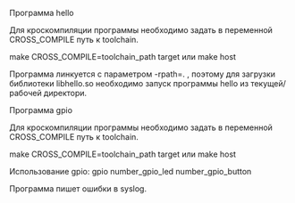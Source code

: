 Программа hello

Для кроскомпиляции программы необходимо задать в переменной CROSS_COMPILE путь к toolchain.

make CROSS_COMPILE=toolchain_path target
или
make host

Программа линкуется с параметром -rpath=. , поэтому для загрузки библиотеки libhello.so необходимо 
запуск программы hello из текущей/рабочей директори.





Программа gpio

Для кроскомпиляции программы необходимо задать в переменной CROSS_COMPILE путь к toolchain.

make CROSS_COMPILE=toolchain_path target
или
make host

Использование gpio: gpio number_gpio_led number_gpio_button

Программа пишет ошибки в syslog.
